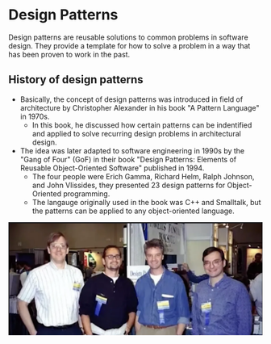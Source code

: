 # Design Patterns

Design patterns are reusable solutions to common problems in software design. They provide a template for how to solve a problem in a way that has been proven to work in the past.

## History of design patterns

- Basically, the concept of design patterns was introduced in field of architecture by Christopher Alexander in his book "A Pattern Language" in 1970s.
  - In this book, he discussed how certain patterns can be indentified and applied to solve recurring design problems in architectural design.
- The idea was later adapted to software engineering in 1990s by the "Gang of Four" (GoF) in their book "Design Patterns: Elements of Reusable Object-Oriented Software" published in 1994.
  - The four people were Erich Gamma, Richard Helm, Ralph Johnson, and John Vlissides, they presented 23 design patterns for Object-Oriented programming.
  - The langauge originally used in the book was C++ and Smalltalk, but the patterns can be applied to any object-oriented language.

![](/assets/2025-07-07-08-39-57.png)
